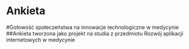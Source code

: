# Ankieta
#Gotowość społeczeństwa na innowacje technologiczne w medycynie
##Ankieta tworzona jako projekt na studia z przedmiotu Rozwój aplikacji internetowych w medycynie 
